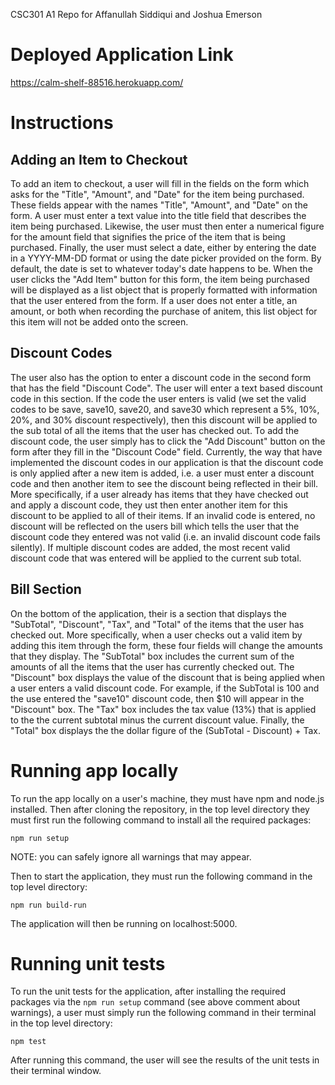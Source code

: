 CSC301 A1 Repo for Affanullah Siddiqui and Joshua Emerson

# Deployed Application Link
https://calm-shelf-88516.herokuapp.com/


# Instructions

## Adding an Item to Checkout
To add an item to checkout, a user will fill in the fields on the form which asks for the "Title", "Amount", and "Date" for the item being purchased. These fields appear with the names "Title", "Amount", and "Date" on the form. A user must enter a text value into the title field that describes the item being purchased. Likewise, the user must then enter a numerical figure for the amount field that signifies the price of the item that is being purchased. Finally, the user must select a date, either by entering the date in a YYYY-MM-DD format or using the date picker provided on the form. By default, the date is set to whatever today's date happens to be. When the user clicks the "Add Item" button for this form, the item being purchased will be displayed as a list object that is properly formatted with information that the user entered from the form. If a user does not enter a title, an amount, or both when recording the purchase of anitem, this list object for this item will not be added onto the screen.

## Discount Codes
The user also has the option to enter a discount code in the second form that has the field "Discount Code". The user will enter a text based discount code in this section. If the code the user enters is valid (we set the valid codes to be save, save10, save20, and save30 which represent a 5%, 10%, 20%, and 30% discount respectively), then this discount will be applied to the sub total of all the items that the user has checked out. To add the discount code, the user simply has to click the "Add Discount" button on the form after they fill in the "Discount Code" field. Currently, the way that have implemented the discount codes in our application is that the discount code is only applied after a new item is added, i.e. a user must enter a discount code and then another item to see the discount being reflected in their bill. More specifically, if a user already has items that they have checked out and apply a discount code, they ust then enter another item for this discount to be applied to all of their items. If an invalid code is entered, no discount will be reflected on the users bill which tells the user that the discount code they entered was not valid (i.e. an invalid discount code fails silently). If multiple discount codes are added, the most recent valid discount code that was entered will be applied to the current sub total.

## Bill Section
On the bottom of the application, their is a section that displays the "SubTotal", "Discount", "Tax", and "Total" of the items that the user has checked out. More specifically, when a user checks out a valid item by adding this item through the form, these four fields will change the amounts that they display. The "SubTotal" box includes the current sum of the amounts of all the items that the user has currently checked out. The "Discount" box displays the value of the discount that is being applied when a user enters a valid discount code. For example, if the SubTotal is 100 and the use entered the "save10" discount code, then $10 will appear in the "Discount" box. The "Tax" box includes the tax value (13%) that is applied to the the current subtotal minus the current discount value. Finally, the "Total" box displays the the dollar figure of the (SubTotal - Discount) + Tax. 

# Running app locally
To run the app locally on a user's machine, they must have npm and node.js installed. Then after cloning the repository, in the top level directory they must first run the following command to install all the required packages:

``` npm run setup ```

NOTE: you can safely ignore all warnings that may appear.

Then to start the application, they must run the following command in the top level directory:

``` npm run build-run ```

The application will then be running on localhost:5000.

# Running unit tests

To run the unit tests for the application, after installing the required packages via the ``` npm run setup ``` command (see above comment about warnings), a user must simply run the following command in their terminal in the top level directory:

``` npm test ```

After running this command, the user will see the results of the unit tests in their terminal window.
